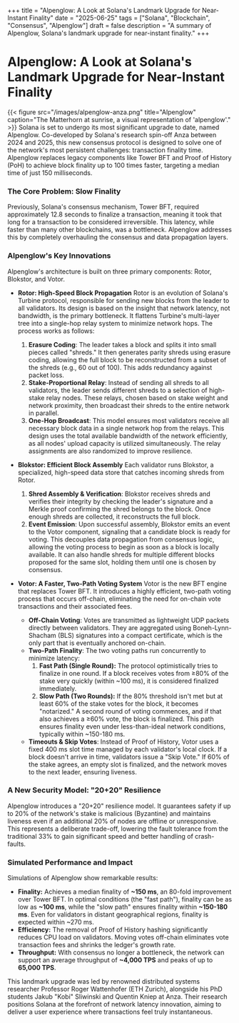 +++
title = "Alpenglow: A Look at Solana's Landmark Upgrade for Near-Instant Finality"
date = "2025-06-25"
tags = ["Solana", "Blockchain", "Consensus", "Alpenglow"]
draft = false
description = "A summary of Alpenglow, Solana's landmark upgrade for near-instant finality."
+++

# Alpenglow: A Look at Solana's Landmark Upgrade for Near-Instant Finality

{{< figure src="/images/alpenglow-anza.png" title="Alpenglow" caption="The Matterhorn at sunrise, a visual representation of 'alpenglow'." >}}
Solana is set to undergo its most significant upgrade to date, named Alpenglow. Co-developed by Solana's research spin-off Anza between 2024 and 2025, this new consensus protocol is designed to solve one of the network's most persistent challenges: transaction finality time. Alpenglow replaces legacy components like Tower BFT and Proof of History (PoH) to achieve block finality up to 100 times faster, targeting a median time of just 150 milliseconds.

### The Core Problem: Slow Finality

Previously, Solana's consensus mechanism, Tower BFT, required approximately 12.8 seconds to finalize a transaction, meaning it took that long for a transaction to be considered irreversible. This latency, while faster than many other blockchains, was a bottleneck. Alpenglow addresses this by completely overhauling the consensus and data propagation layers.

### Alpenglow's Key Innovations

Alpenglow's architecture is built on three primary components: Rotor, Blokstor, and Votor.

- **Rotor: High-Speed Block Propagation**
  Rotor is an evolution of Solana's Turbine protocol, responsible for sending new blocks from the leader to all validators. Its design is based on the insight that network latency, not bandwidth, is the primary bottleneck. It flattens Turbine's multi-layer tree into a single-hop relay system to minimize network hops. The process works as follows:

  1. **Erasure Coding**: The leader takes a block and splits it into small pieces called "shreds." It then generates parity shreds using erasure coding, allowing the full block to be reconstructed from a subset of the shreds (e.g., 60 out of 100). This adds redundancy against packet loss.
  2. **Stake-Proportional Relay**: Instead of sending all shreds to all validators, the leader sends different shreds to a selection of high-stake relay nodes. These relays, chosen based on stake weight and network proximity, then broadcast their shreds to the entire network in parallel.
  3. **One-Hop Broadcast**: This model ensures most validators receive all necessary block data in a single network hop from the relays. This design uses the total available bandwidth of the network efficiently, as all nodes' upload capacity is utilized simultaneously. The relay assignments are also randomized to improve resilience.

- **Blokstor: Efficient Block Assembly**
  Each validator runs Blokstor, a specialized, high-speed data store that catches incoming shreds from Rotor.

  1. **Shred Assembly & Verification**: Blokstor receives shreds and verifies their integrity by checking the leader's signature and a Merkle proof confirming the shred belongs to the block. Once enough shreds are collected, it reconstructs the full block.
  2. **Event Emission**: Upon successful assembly, Blokstor emits an event to the Votor component, signaling that a candidate block is ready for voting. This decouples data propagation from consensus logic, allowing the voting process to begin as soon as a block is locally available. It can also handle shreds for multiple different blocks proposed for the same slot, holding them until one is chosen by consensus.

- **Votor: A Faster, Two-Path Voting System**
  Votor is the new BFT engine that replaces Tower BFT. It introduces a highly efficient, two-path voting process that occurs off-chain, eliminating the need for on-chain vote transactions and their associated fees.
  - **Off-Chain Voting**: Votes are transmitted as lightweight UDP packets directly between validators. They are aggregated using Boneh-Lynn-Shacham (BLS) signatures into a compact certificate, which is the only part that is eventually anchored on-chain.
  - **Two-Path Finality**: The two voting paths run concurrently to minimize latency:
    1.  **Fast Path (Single Round):** The protocol optimistically tries to finalize in one round. If a block receives votes from ≥80% of the stake very quickly (within ~100 ms), it is considered finalized immediately.
    2.  **Slow Path (Two Rounds):** If the 80% threshold isn't met but at least 60% of the stake votes for the block, it becomes "notarized." A second round of voting commences, and if that also achieves a ≥60% vote, the block is finalized. This path ensures finality even under less-than-ideal network conditions, typically within ~150-180 ms.
  - **Timeouts & Skip Votes**: Instead of Proof of History, Votor uses a fixed 400 ms slot time managed by each validator's local clock. If a block doesn't arrive in time, validators issue a "Skip Vote." If 60% of the stake agrees, an empty slot is finalized, and the network moves to the next leader, ensuring liveness.

### A New Security Model: "20+20" Resilience

Alpenglow introduces a "20+20" resilience model. It guarantees safety if up to 20% of the network's stake is malicious (Byzantine) and maintains liveness even if an additional 20% of nodes are offline or unresponsive. This represents a deliberate trade-off, lowering the fault tolerance from the traditional 33% to gain significant speed and better handling of crash-faults.

### Simulated Performance and Impact

Simulations of Alpenglow show remarkable results:

- **Finality:** Achieves a median finality of **~150 ms**, an 80-fold improvement over Tower BFT. In optimal conditions (the "fast path"), finality can be as low as **~100 ms**, while the "slow path" ensures finality within **~150-180 ms**. Even for validators in distant geographical regions, finality is expected within ~270 ms.
- **Efficiency:** The removal of Proof of History hashing significantly reduces CPU load on validators. Moving votes off-chain eliminates vote transaction fees and shrinks the ledger's growth rate.
- **Throughput:** With consensus no longer a bottleneck, the network can support an average throughput of **~4,000 TPS** and peaks of up to **65,000 TPS**.

This landmark upgrade was led by renowned distributed systems researcher Professor Roger Wattenhofer (ETH Zurich), alongside his PhD students Jakub "Kobi" Sliwinski and Quentin Kniep at Anza. Their research positions Solana at the forefront of network latency innovation, aiming to deliver a user experience where transactions feel truly instantaneous.
